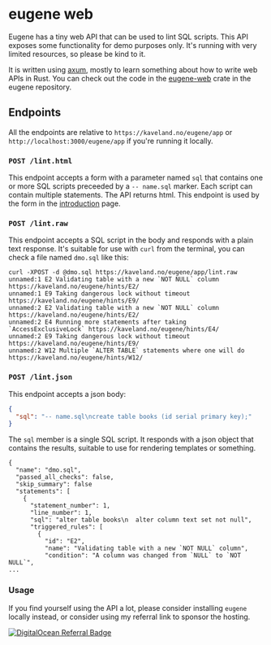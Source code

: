 # eugene web

Eugene has a tiny web API that can be used to lint SQL scripts. This API exposes
some functionality for demo purposes only. It's running with very limited 
resources, so please be kind to it.

It is written using [axum](https://crates.io/crates/axum), mostly to learn 
something about how to write web APIs in Rust. You can check out the code
in the [eugene-web](https://github.com/kaaveland/eugene/tree/main/eugene-web)
crate in the eugene repository.

## Endpoints

All the endpoints are relative to `https://kaveland.no/eugene/app` or
`http://localhost:3000/eugene/app` if you're running it locally.

### `POST /lint.html`

This endpoint accepts a form with a parameter named `sql` that contains
one or more SQL scripts preceeded by a `-- name.sql` marker. Each script
can contain multiple statements. The API returns html. This endpoint is
used by the form in the [introduction](introduction.md) page.

### `POST /lint.raw`

This endpoint accepts a SQL script in the body and responds with a plain text
response. It's suitable for use with `curl` from the terminal, you can check a
file named `dmo.sql` like this:

```shell
curl -XPOST -d @dmo.sql https://kaveland.no/eugene/app/lint.raw
unnamed:1 E2 Validating table with a new `NOT NULL` column https://kaveland.no/eugene/hints/E2/
unnamed:1 E9 Taking dangerous lock without timeout https://kaveland.no/eugene/hints/E9/
unnamed:2 E2 Validating table with a new `NOT NULL` column https://kaveland.no/eugene/hints/E2/
unnamed:2 E4 Running more statements after taking `AccessExclusiveLock` https://kaveland.no/eugene/hints/E4/
unnamed:2 E9 Taking dangerous lock without timeout https://kaveland.no/eugene/hints/E9/
unnamed:2 W12 Multiple `ALTER TABLE` statements where one will do https://kaveland.no/eugene/hints/W12/
```

### `POST /lint.json`

This endpoint accepts a json body:

```json
{
  "sql": "-- name.sql\ncreate table books (id serial primary key);"
}
```

The `sql` member is a single SQL script. It responds with a json object that
contains the results, suitable to use for rendering templates or something.

```
{
  "name": "dmo.sql",
  "passed_all_checks": false,
  "skip_summary": false  
  "statements": [
    {
      "statement_number": 1,
      "line_number": 1,
      "sql": "alter table books\n  alter column text set not null",
      "triggered_rules": [
        {
          "id": "E2",
          "name": "Validating table with a new `NOT NULL` column",
          "condition": "A column was changed from `NULL` to `NOT NULL`",
...          
```

### Usage

If you find yourself using the API a lot, please consider installing `eugene` locally instead, or
consider using my referral link to sponsor the hosting.

[![DigitalOcean Referral Badge](https://web-platforms.sfo2.cdn.digitaloceanspaces.com/WWW/Badge%203.svg)](https://www.digitalocean.com/?refcode=348c8025a8f8&utm_campaign=Referral_Invite&utm_medium=Referral_Program&utm_source=badge)
